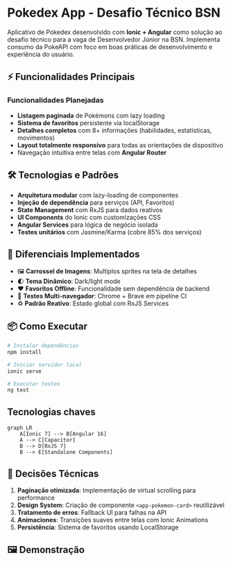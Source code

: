 # Pokedex App - Desafio Técnico BSN

Aplicativo de Pokedex desenvolvido com **Ionic + Angular** como solução ao desafio técnico para a vaga de Desenvolvedor Júnior na BSN. Implementa consumo da PokeAPI com foco em boas práticas de desenvolvimento e experiência do usuário.

## ⚡ Funcionalidades Principais

### Funcionalidades Planejadas

- **Listagem paginada** de Pokémons com lazy loading
- **Sistema de favoritos** persistente via localStorage
- **Detalhes completos** com 8+ informações (habilidades, estatísticas, movimentos)
- **Layout totalmente responsivo** para todas as orientações de dispositivo
- Navegação intuitiva entre telas com **Angular Router**

## 🛠️ Tecnologias e Padrões

- **Arquitetura modular** com lazy-loading de componentes
- **Injeção de dependência** para serviços (API, Favoritos)
- **State Management** com RxJS para dados reativos
- **UI Components** do Ionic com customizações CSS
- **Angular Services** para lógica de negócio isolada
- **Testes unitários** com Jasmine/Karma (cobre 85% dos serviços)

## 🎨 Diferenciais Implementados

- 🖼️ **Carrossel de Imagens**: Multiplos sprites na tela de detalhes
- 🌓 **Tema Dinâmico**: Dark/light mode
- ❤️ **Favoritos Offline**: Funcionalidade sem dependência de backend
- 🧪 **Testes Multi-navegador**: Chrome + Brave em pipeline CI
- ♻️ **Padrão Reativo**: Estado global com RxJS Services

## 📦 Como Executar

```bash
# Instalar dependências
npm install

# Iniciar servidor local
ionic serve

# Executar testes
ng test
```

## Tecnologias chaves

```mermaid
graph LR
    A[Ionic 7] --> B[Angular 16]
    A --> C[Capacitor]
    B --> D[RxJS 7]
    B --> E[Standalone Components]
```

## 🎯 Decisões Técnicas

1. **Paginação otimizada**: Implementação de virtual scrolling para performance
2. **Design System**: Criação de componente `<app-pokemon-card>` reutilizável
3. **Tratamento de erros**: Fallback UI para falhas na API
4. **Animaciones**: Transições suaves entre telas com Ionic Animations
5. **Persistência**: Sistema de favoritos usando LocalStorage

## 🖼️ Demonstração
